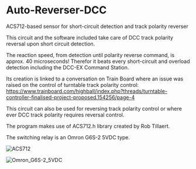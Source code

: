 # Auto-Reverser-DCC
ACS712-based sensor for short-circuit detection and track polarity reverser

This circuit and the software included take care of DCC track polarity reversal upon short circuit detection.

The reaction speed, from detection until polarity reverse command, is approx. 40 microseconds! Therefor it beats every short-circuit and overload detection including the DCC-EX Command Station.

Its creation is linked to a conversation on Train Board where an issue was raised on the control of turntable track polarity control:
https://www.trainboard.com/highball/index.php?threads/turntable-controller-finalised-project-proposed.154256/page-4

This circuit can also be used for reversing track polarity control or where ever DCC track polarity requires reversal control.

The program makes use of ACS712.h library created by Rob Tillaert.

The switching relay is an Omron G6S-2 5VDC type.

![ACS712](https://github.com/Erik84750/Auto-Reverser-DCC/assets/20128852/e95ff3a0-db89-4341-a467-8d4ad5d98f4b)


![Omron_G6S-2_5VDC](https://github.com/Erik84750/Auto-Reverser-DCC/assets/20128852/4e6ae6d1-0a37-4376-94b5-8236774471b1)
